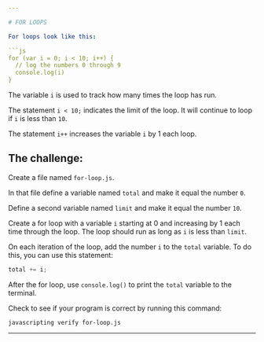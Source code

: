 ```yaml
---

# FOR LOOPS

For loops look like this:

```js
for (var i = 0; i < 10; i++) {
  // log the numbers 0 through 9
  console.log(i)
}
```

The variable `i` is used to track how many times the loop has run.

The statement `i < 10;` indicates the limit of the loop.
It will continue to loop if `i` is less than `10`.

The statement `i++` increases the variable `i` by 1 each loop.

## The challenge:

Create a file named `for-loop.js`.

In that file define a variable named `total` and make it equal the number `0`.

Define a second variable named `limit` and make it equal the number `10`.

Create a for loop with a variable `i` starting at 0 and increasing by 1 each time through the loop. The loop should run as long as `i` is less than `limit`.

On each iteration of the loop, add the number `i` to the `total` variable. To do this, you can use this statement:

```js
total += i;
```

After the for loop, use `console.log()` to print the `total` variable to the terminal.

Check to see if your program is correct by running this command:

`javascripting verify for-loop.js`

---
```

